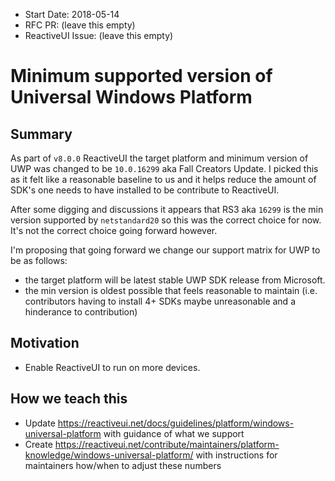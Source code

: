 - Start Date: 2018-05-14
- RFC PR: (leave this empty)
- ReactiveUI Issue: (leave this empty)

# Minimum supported version of Universal Windows Platform

## Summary

As part of `v8.0.0` ReactiveUI the target platform and minimum version of UWP was changed to be `10.0.16299` aka Fall Creators Update. I picked this as it felt like a reasonable baseline to us and it helps reduce the amount of SDK's one needs to have installed to be contribute to ReactiveUI. 

After some digging and discussions it appears that RS3 aka `16299` is the min version supported by `netstandard20` so this was the correct choice for now. It's not the correct choice going forward however.

I'm proposing that going forward we change our support matrix for UWP to be as follows:

* the target platform will be latest stable UWP SDK release from Microsoft.
* the min version is oldest possible that feels reasonable to maintain (i.e. contributors having to install 4+ SDKs maybe unreasonable and a hinderance to contribution)


## Motivation

* Enable ReactiveUI to run on more devices.

## How we teach this

* Update https://reactiveui.net/docs/guidelines/platform/windows-universal-platform with guidance of what we support
* Create https://reactiveui.net/contribute/maintainers/platform-knowledge/windows-universal-platform/ with instructions for maintainers how/when to adjust these numbers
